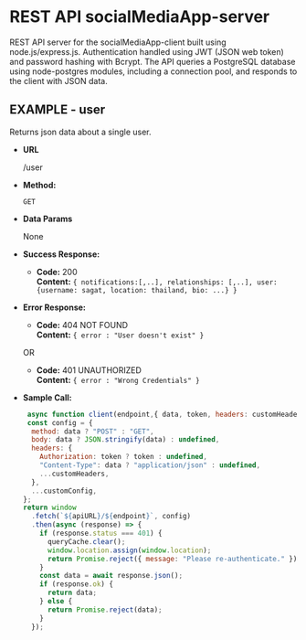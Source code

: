 # REST API socialMediaApp-server
REST API server for the socialMediaApp-client built using node.js/express.js. Authentication handled using JWT (JSON web token) and password hashing with Bcrypt. The API queries a PostgreSQL database using node-postgres modules, including a connection pool, and responds to the client with JSON data.

**EXAMPLE - user**
----
  Returns json data about a single user.

* **URL**

  /user

* **Method:**

  `GET`
 

* **Data Params**

  None

* **Success Response:**

  * **Code:** 200 <br />
    **Content:** `{ notifications:[,..], relationships: [,..], user:{username: sagat, location: thailand, bio: ...} }`
 
* **Error Response:**

  * **Code:** 404 NOT FOUND <br />
    **Content:** `{ error : "User doesn't exist" }`

  OR

  * **Code:** 401 UNAUTHORIZED <br />
    **Content:** `{ error : "Wrong Credentials" }`

* **Sample Call:**

  ```javascript
   async function client(endpoint,{ data, token, headers: customHeaders, ...customConfig } = {}) {
   const config = {
    method: data ? "POST" : "GET",
    body: data ? JSON.stringify(data) : undefined,
    headers: {
      Authorization: token ? token : undefined,
      "Content-Type": data ? "application/json" : undefined,
      ...customHeaders,
    },
    ...customConfig,
  };
  return window
    .fetch(`${apiURL}/${endpoint}`, config)
    .then(async (response) => {
      if (response.status === 401) {
        queryCache.clear();
        window.location.assign(window.location);
        return Promise.reject({ message: "Please re-authenticate." });
      }
      const data = await response.json();
      if (response.ok) {
        return data;
      } else {
        return Promise.reject(data);
      }
    });
